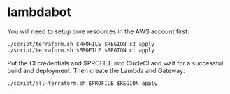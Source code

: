 lambdabot
=====

You will need to setup core resources in the AWS account first:

    ./script/terraform.sh $PROFILE $REGION s3 apply
    ./script/terraform.sh $PROFILE $REGION ci apply

Put the CI credentials and $PROFILE into CircleCI and wait for a successful
build and deployment. Then create the Lambda and Gateway:

    ./script/all-terraform.sh $PROFILE $REGION apply
